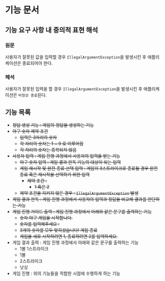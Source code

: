 # 기능 문서

## 기능 요구 사항 내 중의적 표현 해석

### 원문

사용자가 잘못된 값을 입력할 경우 `IllegalArgumentException`을 발생시킨 후 애플리케이션은 종료되어야 한다.

### 헤석

사용자가 잘못된 입력을 할 경우 `IllegalArgumentException`을 발생시킨 후 애플리케이션은 `비정상 종료`된다.

## 기능 목록

- ~~정답 생성 기능 : 게임의 정답을 생성하는 기능~~
- ~~야구 숫자 제약 조건~~
   - ~~입력은 3자리의 숫자~~
   - ~~각 자리의 숫자는 1 ~ 9 로 이루어짐~~
   - ~~각 자리의 숫자는 중복되지 않음~~
- ~~사용자 입력 : 게임 진행 과정에서 사용자의 입력을 받는 기능~~
   - ~~야구 숫자 입력 : 게임 결과 판독 기능의 대상이 되는 입력~~
   - ~~게임 재시작 및 완전 종료 선택 입력 : 게임이 3스트라이크로 종료될 경우 완전 종료 혹은 재시작을 선택하기 위한 입력~~
     - ~~제약 조건 :~~
       - ~~1 혹은 2~~
   - ~~제약 조건을 지키지 않은 경우 : `IllegalArgumentException` 발생~~
- ~~게임 결과 판독 : 게임 진행 과정에서 사용자의 입력과 정답을 비교해 결과를 판단하는 기능~~
- ~~게임 진행 가이드 출력 : 게임 진행 과정에서 아래와 같은 문구를 출력하는 기능~~
    - ~~숫자 야구 게임을 시작합니다.~~
    - ~~숫자를 입력해주세요 :~~
    - ~~3개의 숫자를 모두 맞히셨습니다! 게임 종료~~
    - ~~게임을 새로 시작하려면 1, 종료하려면 2를 입력하세요.~~ 
- 게임 결과 출력 : 게임 진행 과정에서 아래와 같은 문구를 출력하는 기능
  - 1볼 1스트라이크
  - 1볼
  - 2스트라이크
  - 낫싱
- 게임 진행 : 위의 기능들을 적합한 시점에 수행하게 하는 기능